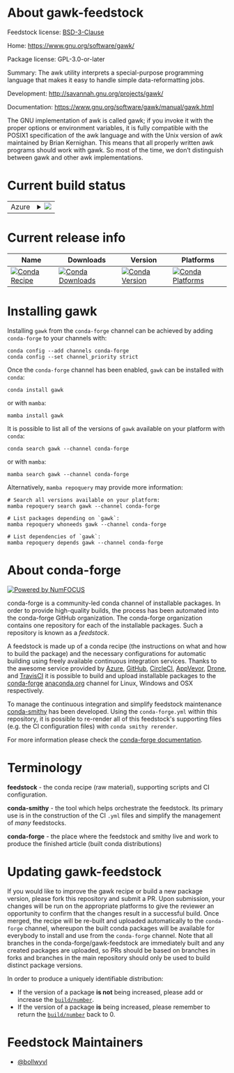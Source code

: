 About gawk-feedstock
====================

Feedstock license: [BSD-3-Clause](https://github.com/conda-forge/gawk-feedstock/blob/main/LICENSE.txt)

Home: https://www.gnu.org/software/gawk/

Package license: GPL-3.0-or-later

Summary: The awk utility interprets a special-purpose programming language that
makes it easy to handle simple data-reformatting jobs.


Development: http://savannah.gnu.org/projects/gawk/

Documentation: https://www.gnu.org/software/gawk/manual/gawk.html

The GNU implementation of awk is called gawk; if you invoke it with the
proper options or environment variables, it is fully compatible with the
POSIX1 specification of the awk language and with the Unix version of awk
maintained by Brian Kernighan. This means that all properly written awk
programs should work with gawk. So most of the time, we don’t distinguish
between gawk and other awk implementations.


Current build status
====================


<table>
    
  <tr>
    <td>Azure</td>
    <td>
      <details>
        <summary>
          <a href="https://dev.azure.com/conda-forge/feedstock-builds/_build/latest?definitionId=346&branchName=main">
            <img src="https://dev.azure.com/conda-forge/feedstock-builds/_apis/build/status/gawk-feedstock?branchName=main">
          </a>
        </summary>
        <table>
          <thead><tr><th>Variant</th><th>Status</th></tr></thead>
          <tbody><tr>
              <td>linux_64</td>
              <td>
                <a href="https://dev.azure.com/conda-forge/feedstock-builds/_build/latest?definitionId=346&branchName=main">
                  <img src="https://dev.azure.com/conda-forge/feedstock-builds/_apis/build/status/gawk-feedstock?branchName=main&jobName=linux&configuration=linux%20linux_64_" alt="variant">
                </a>
              </td>
            </tr><tr>
              <td>linux_aarch64</td>
              <td>
                <a href="https://dev.azure.com/conda-forge/feedstock-builds/_build/latest?definitionId=346&branchName=main">
                  <img src="https://dev.azure.com/conda-forge/feedstock-builds/_apis/build/status/gawk-feedstock?branchName=main&jobName=linux&configuration=linux%20linux_aarch64_" alt="variant">
                </a>
              </td>
            </tr><tr>
              <td>linux_ppc64le</td>
              <td>
                <a href="https://dev.azure.com/conda-forge/feedstock-builds/_build/latest?definitionId=346&branchName=main">
                  <img src="https://dev.azure.com/conda-forge/feedstock-builds/_apis/build/status/gawk-feedstock?branchName=main&jobName=linux&configuration=linux%20linux_ppc64le_" alt="variant">
                </a>
              </td>
            </tr><tr>
              <td>osx_64</td>
              <td>
                <a href="https://dev.azure.com/conda-forge/feedstock-builds/_build/latest?definitionId=346&branchName=main">
                  <img src="https://dev.azure.com/conda-forge/feedstock-builds/_apis/build/status/gawk-feedstock?branchName=main&jobName=osx&configuration=osx%20osx_64_" alt="variant">
                </a>
              </td>
            </tr><tr>
              <td>osx_arm64</td>
              <td>
                <a href="https://dev.azure.com/conda-forge/feedstock-builds/_build/latest?definitionId=346&branchName=main">
                  <img src="https://dev.azure.com/conda-forge/feedstock-builds/_apis/build/status/gawk-feedstock?branchName=main&jobName=osx&configuration=osx%20osx_arm64_" alt="variant">
                </a>
              </td>
            </tr>
          </tbody>
        </table>
      </details>
    </td>
  </tr>
</table>

Current release info
====================

| Name | Downloads | Version | Platforms |
| --- | --- | --- | --- |
| [![Conda Recipe](https://img.shields.io/badge/recipe-gawk-green.svg)](https://anaconda.org/conda-forge/gawk) | [![Conda Downloads](https://img.shields.io/conda/dn/conda-forge/gawk.svg)](https://anaconda.org/conda-forge/gawk) | [![Conda Version](https://img.shields.io/conda/vn/conda-forge/gawk.svg)](https://anaconda.org/conda-forge/gawk) | [![Conda Platforms](https://img.shields.io/conda/pn/conda-forge/gawk.svg)](https://anaconda.org/conda-forge/gawk) |

Installing gawk
===============

Installing `gawk` from the `conda-forge` channel can be achieved by adding `conda-forge` to your channels with:

```
conda config --add channels conda-forge
conda config --set channel_priority strict
```

Once the `conda-forge` channel has been enabled, `gawk` can be installed with `conda`:

```
conda install gawk
```

or with `mamba`:

```
mamba install gawk
```

It is possible to list all of the versions of `gawk` available on your platform with `conda`:

```
conda search gawk --channel conda-forge
```

or with `mamba`:

```
mamba search gawk --channel conda-forge
```

Alternatively, `mamba repoquery` may provide more information:

```
# Search all versions available on your platform:
mamba repoquery search gawk --channel conda-forge

# List packages depending on `gawk`:
mamba repoquery whoneeds gawk --channel conda-forge

# List dependencies of `gawk`:
mamba repoquery depends gawk --channel conda-forge
```


About conda-forge
=================

[![Powered by
NumFOCUS](https://img.shields.io/badge/powered%20by-NumFOCUS-orange.svg?style=flat&colorA=E1523D&colorB=007D8A)](https://numfocus.org)

conda-forge is a community-led conda channel of installable packages.
In order to provide high-quality builds, the process has been automated into the
conda-forge GitHub organization. The conda-forge organization contains one repository
for each of the installable packages. Such a repository is known as a *feedstock*.

A feedstock is made up of a conda recipe (the instructions on what and how to build
the package) and the necessary configurations for automatic building using freely
available continuous integration services. Thanks to the awesome service provided by
[Azure](https://azure.microsoft.com/en-us/services/devops/), [GitHub](https://github.com/),
[CircleCI](https://circleci.com/), [AppVeyor](https://www.appveyor.com/),
[Drone](https://cloud.drone.io/welcome), and [TravisCI](https://travis-ci.com/)
it is possible to build and upload installable packages to the
[conda-forge](https://anaconda.org/conda-forge) [anaconda.org](https://anaconda.org/)
channel for Linux, Windows and OSX respectively.

To manage the continuous integration and simplify feedstock maintenance
[conda-smithy](https://github.com/conda-forge/conda-smithy) has been developed.
Using the ``conda-forge.yml`` within this repository, it is possible to re-render all of
this feedstock's supporting files (e.g. the CI configuration files) with ``conda smithy rerender``.

For more information please check the [conda-forge documentation](https://conda-forge.org/docs/).

Terminology
===========

**feedstock** - the conda recipe (raw material), supporting scripts and CI configuration.

**conda-smithy** - the tool which helps orchestrate the feedstock.
                   Its primary use is in the construction of the CI ``.yml`` files
                   and simplify the management of *many* feedstocks.

**conda-forge** - the place where the feedstock and smithy live and work to
                  produce the finished article (built conda distributions)


Updating gawk-feedstock
=======================

If you would like to improve the gawk recipe or build a new
package version, please fork this repository and submit a PR. Upon submission,
your changes will be run on the appropriate platforms to give the reviewer an
opportunity to confirm that the changes result in a successful build. Once
merged, the recipe will be re-built and uploaded automatically to the
`conda-forge` channel, whereupon the built conda packages will be available for
everybody to install and use from the `conda-forge` channel.
Note that all branches in the conda-forge/gawk-feedstock are
immediately built and any created packages are uploaded, so PRs should be based
on branches in forks and branches in the main repository should only be used to
build distinct package versions.

In order to produce a uniquely identifiable distribution:
 * If the version of a package **is not** being increased, please add or increase
   the [``build/number``](https://docs.conda.io/projects/conda-build/en/latest/resources/define-metadata.html#build-number-and-string).
 * If the version of a package **is** being increased, please remember to return
   the [``build/number``](https://docs.conda.io/projects/conda-build/en/latest/resources/define-metadata.html#build-number-and-string)
   back to 0.

Feedstock Maintainers
=====================

* [@bollwyvl](https://github.com/bollwyvl/)

